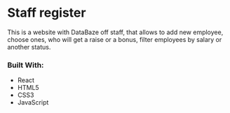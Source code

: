 # Staff register


This is a website with DataBaze off staff, that allows to add new employee, choose ones, who will get a raise or a bonus, filter employees by salary or another status.


### Built With:

* React
* HTML5
* CSS3
* JavaScript
